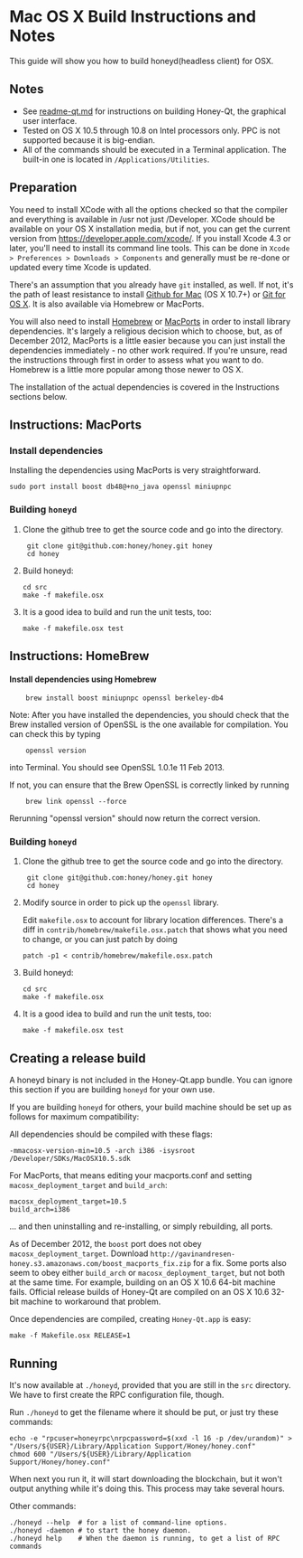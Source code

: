 Mac OS X Build Instructions and Notes
====================================
This guide will show you how to build honeyd(headless client) for OSX.

Notes
-----

* See [readme-qt.md](readme-qt.md) for instructions on building Honey-Qt, the
graphical user interface.
* Tested on OS X 10.5 through 10.8 on Intel processors only. PPC is not
supported because it is big-endian.
* All of the commands should be executed in a Terminal application. The
built-in one is located in `/Applications/Utilities`.

Preparation
-----------

You need to install XCode with all the options checked so that the compiler
and everything is available in /usr not just /Developer. XCode should be
available on your OS X installation media, but if not, you can get the
current version from https://developer.apple.com/xcode/. If you install
Xcode 4.3 or later, you'll need to install its command line tools. This can
be done in `Xcode > Preferences > Downloads > Components` and generally must
be re-done or updated every time Xcode is updated.

There's an assumption that you already have `git` installed, as well. If
not, it's the path of least resistance to install [Github for Mac](https://mac.github.com/)
(OS X 10.7+) or
[Git for OS X](https://code.google.com/p/git-osx-installer/). It is also
available via Homebrew or MacPorts.

You will also need to install [Homebrew](http://mxcl.github.io/homebrew/)
or [MacPorts](https://www.macports.org/) in order to install library
dependencies. It's largely a religious decision which to choose, but, as of
December 2012, MacPorts is a little easier because you can just install the
dependencies immediately - no other work required. If you're unsure, read
the instructions through first in order to assess what you want to do.
Homebrew is a little more popular among those newer to OS X.

The installation of the actual dependencies is covered in the Instructions
sections below.

Instructions: MacPorts
----------------------

### Install dependencies

Installing the dependencies using MacPorts is very straightforward.

    sudo port install boost db48@+no_java openssl miniupnpc

### Building `honeyd`

1. Clone the github tree to get the source code and go into the directory.

        git clone git@github.com:honey/honey.git honey
        cd honey

2.  Build honeyd:

        cd src
        make -f makefile.osx

3.  It is a good idea to build and run the unit tests, too:

        make -f makefile.osx test

Instructions: HomeBrew
----------------------

#### Install dependencies using Homebrew

        brew install boost miniupnpc openssl berkeley-db4

Note: After you have installed the dependencies, you should check that the Brew installed version of OpenSSL is the one available for compilation. You can check this by typing

        openssl version

into Terminal. You should see OpenSSL 1.0.1e 11 Feb 2013.

If not, you can ensure that the Brew OpenSSL is correctly linked by running

        brew link openssl --force

Rerunning "openssl version" should now return the correct version.

### Building `honeyd`

1. Clone the github tree to get the source code and go into the directory.

        git clone git@github.com:honey/honey.git honey
        cd honey

2.  Modify source in order to pick up the `openssl` library.

    Edit `makefile.osx` to account for library location differences. There's a
    diff in `contrib/homebrew/makefile.osx.patch` that shows what you need to
    change, or you can just patch by doing

        patch -p1 < contrib/homebrew/makefile.osx.patch

3.  Build honeyd:

        cd src
        make -f makefile.osx

4.  It is a good idea to build and run the unit tests, too:

        make -f makefile.osx test

Creating a release build
------------------------

A honeyd binary is not included in the Honey-Qt.app bundle. You can ignore
this section if you are building `honeyd` for your own use.

If you are building `honeyd` for others, your build machine should be set up
as follows for maximum compatibility:

All dependencies should be compiled with these flags:

    -mmacosx-version-min=10.5 -arch i386 -isysroot /Developer/SDKs/MacOSX10.5.sdk

For MacPorts, that means editing your macports.conf and setting
`macosx_deployment_target` and `build_arch`:

    macosx_deployment_target=10.5
    build_arch=i386

... and then uninstalling and re-installing, or simply rebuilding, all ports.

As of December 2012, the `boost` port does not obey `macosx_deployment_target`.
Download `http://gavinandresen-honey.s3.amazonaws.com/boost_macports_fix.zip`
for a fix. Some ports also seem to obey either `build_arch` or
`macosx_deployment_target`, but not both at the same time. For example, building
on an OS X 10.6 64-bit machine fails. Official release builds of Honey-Qt are
compiled on an OS X 10.6 32-bit machine to workaround that problem.

Once dependencies are compiled, creating `Honey-Qt.app` is easy:

    make -f Makefile.osx RELEASE=1

Running
-------

It's now available at `./honeyd`, provided that you are still in the `src`
directory. We have to first create the RPC configuration file, though.

Run `./honeyd` to get the filename where it should be put, or just try these
commands:

    echo -e "rpcuser=honeyrpc\nrpcpassword=$(xxd -l 16 -p /dev/urandom)" > "/Users/${USER}/Library/Application Support/Honey/honey.conf"
    chmod 600 "/Users/${USER}/Library/Application Support/Honey/honey.conf"

When next you run it, it will start downloading the blockchain, but it won't
output anything while it's doing this. This process may take several hours.

Other commands:

    ./honeyd --help  # for a list of command-line options.
    ./honeyd -daemon # to start the honey daemon.
    ./honeyd help    # When the daemon is running, to get a list of RPC commands
